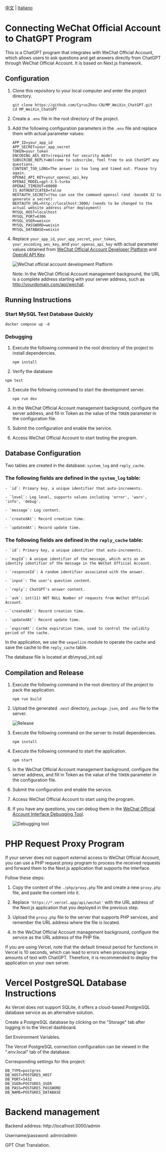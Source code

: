 [中文](README.md) | [Italiano](README.IT.md)

# Connecting WeChat Official Account to ChatGPT Program

This is a ChatGPT program that integrates with WeChat Official Account, which allows users to ask questions and get answers directly from ChatGPT through WeChat Official Account. It is based on Next.js framework.

## Configuration
1. Clone this repository to your local computer and enter the project directory.

   ```
   git clone https://github.com/CyrusZhou-CN/MP_WeiXin_ChatGPT.git
   cd MP_WeiXin_ChatGPT
   ```

2. Create a `.env` file in the root directory of the project.

3. Add the following configuration parameters in the `.env` file and replace them with actual parameter values:

   ```
   APP_ID=your_app_id
   APP_SECRET=your_app_secret
   TOKEN=your_token
   ENCODING_AES_KEY=(required for security mode)
   SUBSCRIBE_REPLY=Welcome to subscribe, feel free to ask ChatGPT any questions.
   CONTENT_TOO_LONG=The answer is too long and timed out. Please try again.
   OPENAI_API_KEY=your_openai_api_key
   OPENAI_MODEL=gpt-3.5-turbo
   OPENAI_TIMEOUT=60000
   IS_AUTHENTICATED=false
   NEXTAUTH_SECRET=(You can use the command openssl rand -base64 32 to generate a secret)
   NEXTAUTH_URL=http://localhost:3000/ (needs to be changed to the actual website address after deployment)
   MYSQL_HOST=localhost
   MYSQL_PORT=6306
   MYSQL_USER=weixin
   MYSQL_PASSWORD=weixin
   MYSQL_DATABASE=weixin
   ```
   
4. Replace `your_app_id`, `your_app_secret`, `your_token`, `your_encoding_aes_key`, and `your_openai_api_key` with actual parameter values obtained from [WeChat Official Account Developer Platform](https://mp.weixin.qq.com/debug/cgi-bin/sandbox?t=sandbox/login) and [OpenAI API Key](https://platform.openai.com/account/api-keys).

   ![WeChat official account development Platform](./public/images/weixin.jpg)

   Note: In the WeChat Official Account management background, the URL is a complete address starting with your server address, such as http://yourdomain.com/api/wechat.

## Running Instructions
### Start MySQL Test Database Quickly
```
docker compose up -d 
```
### Debugging
1. Execute the following command in the root directory of the project to install dependencies.

   ```
   npm install
   ```
   
2. Verify the database
```
npm test  
```

3. Execute the following command to start the development server.

   ```
   npm run dev
   ```

4. In the WeChat Official Account management background, configure the server address, and fill in Token as the value of the `TOKEN` parameter in the configuration file.

5. Submit the configuration and enable the service.

6. Access WeChat Official Account to start testing the program.

## Database Configuration
Two tables are created in the database: `system_log` and `reply_cache`.

### The following fields are defined in the `system_log` table:
```
- `id`: Primary key, a unique identifier that auto-increments.

- `level`: Log level, supports values including 'error', 'warn', 'info', 'debug'.

- `message`: Log content.

- `createdAt`: Record creation time.

- `updatedAt`: Record update time.
```

### The following fields are defined in the `reply_cache` table:
```
- `id`: Primary key, a unique identifier that auto-increments.

- `msgId`: A unique identifier of the message, which acts as an identity identifier of the message in the WeChat Official Account.

- `responseId`: A random identifier associated with the answer.

- `input`: The user's question content.

- `reply`: ChatGPT's answer content.

- `ask`: int(11) NOT NULL Number of requests from WeChat Official Account.

- `createdAt`: Record creation time.

- `updatedAt`: Record update time.

- `expireAt`: Cache expiration time, used to control the validity period of the cache.
```
In the application, we use the `sequelize` module to operate the cache and save the cache to the `reply_cache` table.

The database file is located at db\mysql_init.sql

## Compilation and Release
1. Execute the following command in the root directory of the project to pack the application.

   ```
   npm run build
   ```

2. Upload the generated `.next` directory, `package.json`, and `.env` file to the server.

   ![Release](./public/images/next.jpg)

3. Execute the following command on the server to install dependencies.

   ```
   npm install
   ```

4. Execute the following command to start the application.

   ```
   npm start
   ```

5. In the WeChat Official Account management background, configure the server address, and fill in Token as the value of the `TOKEN` parameter in the configuration file.

6. Submit the configuration and enable the service.

7. Access WeChat Official Account to start using the program.

8. If you have any questions, you can debug them in the [WeChat Official Account Interface Debugging Tool](https://mp.weixin.qq.com/debug).

   ![Debugging tool](./public/images/wechat_debug.jpg)

# PHP Request Proxy Program
If your server does not support external access to WeChat Official Account, you can use a PHP request proxy program to process the received requests and forward them to the Next.js application that supports the interface.

Follow these steps:

1. Copy the content of the `./php/proxy.php` file and create a new `proxy.php` file, and paste the content into it.

2. Replace `'https://*.vercel.app/api/wechat'` with the URL address of the Next.js application that you deployed in the previous step.

3. Upload the `proxy.php` file to the server that supports PHP services, and remember the URL address where the file is located.

4. In the WeChat Official Account management background, configure the service as the URL address of the PHP file.

If you are using Vercel, note that the default timeout period for functions in Vercel is 10 seconds, which can lead to errors when processing large amounts of text with ChatGPT. Therefore, it is recommended to deploy the application on your own server.

# Vercel PostgreSQL Database Instructions
As Vercel does not support SQLite, it offers a cloud-based PostgreSQL database service as an alternative solution.

Create a PostgreSQL database by clicking on the "Storage" tab after logging in to the Vercel dashboard.

Set Environment Variables.

The Vercel PostgreSQL connection configuration can be viewed in the ".env.local" tab of the database.

Corresponding settings for this project:
```
DB_TYPE=postgres
DB_HOST=POSTGRES_HOST
DB_PORT=5432
DB_USER=POSTGRES_USER
DB_PASS=POSTGRES_PASSWORD
DB_NAME=POSTGRES_DATABASE
```

# Backend management
Backend address: http://localhost:3000/admin

Username/password: admin/admin

GPT Chat Translation.